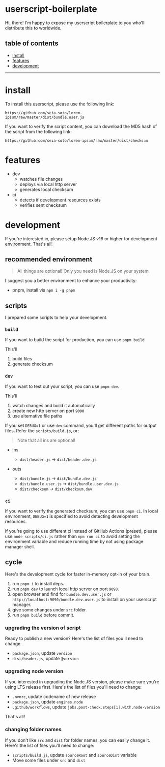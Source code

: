 # userscript-boilerplate

Hi, there!
I'm happy to expose my userscript boilerplate to you who'll distribute this to worldwide.

## table of contents

- [install](#install)
- [features](#features)
- [development](#development)

---

# install

To install this userscript, please use the following link:

```
https://github.com/seia-soto/lorem-ipsum/raw/master/dist/bundle.user.js
```

If you want to verify the script content, you can download the MD5 hash of the script from the following link:

```
https://github.com/seia-soto/lorem-ipsum/raw/master/dist/checksum
```

# features

- dev
  - watches file changes
  - deploys via local http server
  - generates local checksum
- ci
  - detects if development resources exists
  - verifies sent checksum

# development

If you're interested in, please setup Node.JS v16 or higher for development environment.
That's all!

## recommended environment

> All things are optional!
> Only you need is Node.JS on your system.

I suggest you a better environment to enhance your productivity:

- pnpm, install via `npm i -g pnpm`

## scripts

I prepared some scripts to help your development.

### `build`

If you want to build the script for production, you can use `pnpm build`

This'll
  1) build files
  2) generate checksum

### `dev`

If you want to test out your script, you can use `pnpm dev`.

This'll
  1) watch changes and build it automatically
  2) create new http server on port `9090`
  3) use alternative file paths

If you set `DEBUG=1` or use `dev` command, you'll get different paths for output files.
Refer the `scripts/build.js`, or:

> Note that all ins are optional!

- ins
  - `dist/header.js` -> `dist/header.dev.js`

- outs
  - `dist/bundle.js` -> `dist/bundle.dev.js`
  - `dist/bundle.user.js` -> `dist/bundle.user.dev.js`
  - `dist/checksum` -> `dist/checksum.dev`

### `ci`

If you want to verify the generated checksum, you can use `pnpm ci`.
In local environment, `DEBUG=1` is specified to avoid detecting development resources.

If you're going to use different ci instead of GitHub Actions (preset), please use `node scripts/ci.js` rather than `npm run ci` to avoid setting the environment variable and reduce running time by not using package manager shell.

## cycle

Here's the development cycle for faster in-memory opt-in of your brain.

1. run `pnpm i` to install deps.
2. run `pnpm dev` to launch local http server on port `9090`.
3. open browser and find for `bundle.dev.user.js` or `http://localhost:9090/bundle.dev.user.js` to install on your userscript manager.
4. give some changes under `src` folder.
5. run `pnpm build` before commit.

### upgrading the version of script

Ready to publish a new version?
Here's the list of files you'll need to change:

- `package.json`, update `version`
- `dist/header.js`, update `@version`

### upgrading node version

If you interested in upgrading the Node.JS version, please make sure you're using LTS release first.
Here's the list of files you'll need to change:

- `.nvmrc`, update codename of new release
- `package.json`, update `engines.node`
- `.github/workflows`, update `jobs.post-check.steps[1].with.node-version`

That's all!

### changing folder names

If you don't like `src` and `dist` for folder names, you can easily change it.
Here's the list of files you'll need to change:

- `scripts/build.js`, update `sourceRoot` and `sourceDist` variable
- Move some files under `src` and `dist`
